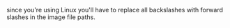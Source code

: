 since you're  using Linux you'll have to replace all backslashes with forward slashes in the image file paths.
